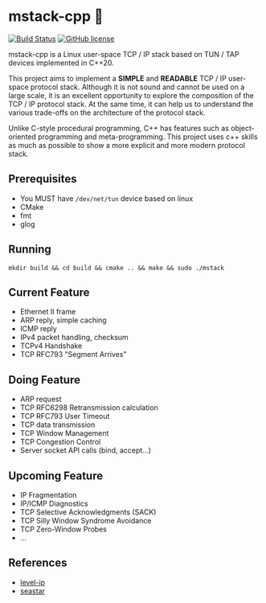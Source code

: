 # mstack-cpp 🧐

[![Build Status](https://travis-ci.org/Qanora/mstack-cpp.svg?branch=master)](https://travis-ci.org/Qanora/mstack-cpp)
[![GitHub license](https://img.shields.io/github/license/sultan99/react-on-lambda.svg)](https://github.com/Qanora/mstack-cpp/blob/master/LICENSE)

mstack-cpp is a Linux user-space TCP / IP stack based on TUN / TAP devices implemented in C++20.

This project aims to implement a **SIMPLE** and **READABLE** TCP / IP user-space protocol stack. Although it is not sound and cannot be used on a large scale, it is an excellent opportunity to explore the composition of the TCP / IP protocol stack. At the same time, it can help us to understand the various trade-offs on the architecture of the protocol stack.

Unlike C-style procedural programming, C++ has features such as object-oriented programming and meta-programming. This project uses c++ skills as much as possible to show a more explicit and more modern protocol stack.

## Prerequisites
  + You MUST have ```/dev/net/tun``` device based on linux
  + CMake
  + fmt
  + glog

## Running
```
mkdir build && cd build && cmake .. && make && sudo ./mstack
```

## Current Feature
  + Ethernet II frame
  + ARP reply, simple caching
  + ICMP reply
  + IPv4 packet handling, checksum
  + TCPv4 Handshake
  + TCP RFC793 "Segment Arrives"

## Doing Feature
  + ARP request
  + TCP RFC6298 Retransmission calculation
  + TCP RFC793 User Timeout
  + TCP data transmission
  + TCP Window Management
  + TCP Congestion Control
  + Server socket API calls (bind, accept...)
## Upcoming Feature
  + IP Fragmentation
  + IP/ICMP Diagnostics
  + TCP Selective Acknowledgments (SACK)
  + TCP Silly Window Syndrome Avoidance
  + TCP Zero-Window Probes
  + ...

## References
  + [level-ip](https://github.com/saminiir/level-ip)
  + [seastar](https://github.com/scylladb/seastar)